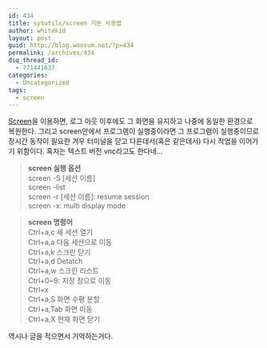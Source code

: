 ```yaml
---
id: 434
title: sysutils/screen 기본 사용법
author: whitekid
layout: post
guid: http://blog.woosum.net/?p=434
permalink: /archives/434
dsq_thread_id:
  - 771441637
categories:
  - Uncategorized
tags:
  - screen
---
```

[Screen][1]을 이용하면, 로그 아웃 이후에도 그 화면을 유지하고 나중에 동일한 환경으로 복원한다. 그리고 screen안에서 프로그램이 실행중이라면 그 프로그램이 실행중이므로 장시간 동작이 필요한 겨우 터미널을 닫고 다른데서(혹은 같은데서) 다시 작업을 이어가기 위함이다. 혹자는 텍스트 버전 vnc라고도 한다네...

> **screen 실행 옵션**  
> screen -S [세션 이름]  
> screen -list  
> screen -r [세션 이름]: resume session  
> screen -x: multi display mode

> **screen 명령어**  
> Ctrl+a,c 새 세션 열기  
> Ctrl+a,a 다음 세션으로 이동  
> Ctrl+a,k 스크린 닫기  
> Ctrl+a,d Detatch  
> Ctrl+a,w 스크린 리스트  
> Ctrl+0~9: 지정 창으로 이동  
> Ctrl+x  
> Ctrl+a,S 화면 수평 분할  
> Ctrl+a,Tab 화면 이동  
> Ctrl+a,X 현재 화면 닫기

역시나 글을 적으면서 기억하는거다.

 [1]: http://www.freshports.org/sysutils/screen